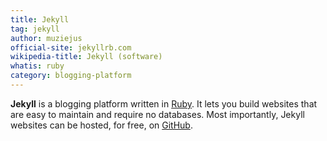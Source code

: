 ```yaml
---
title: Jekyll
tag: jekyll
author: muziejus
official-site: jekyllrb.com
wikipedia-title: Jekyll (software)
whatis: ruby
category: blogging-platform
---
```


**Jekyll** is a blogging platform written in [Ruby](/whatis/ruby). It lets you
build websites that are easy to maintain and require no databases. Most
importantly, Jekyll websites can be hosted, for free, on
[GitHub](/whatis/github).

